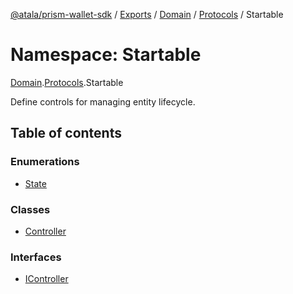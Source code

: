 [@atala/prism-wallet-sdk](../README.md) / [Exports](../modules.md) / [Domain](Domain.md) / [Protocols](Domain.Protocols.md) / Startable

# Namespace: Startable

[Domain](Domain.md).[Protocols](Domain.Protocols.md).Startable

Define controls for managing entity lifecycle.

## Table of contents

### Enumerations

- [State](../enums/Domain.Protocols.Startable.State.md)

### Classes

- [Controller](../classes/Domain.Protocols.Startable.Controller.md)

### Interfaces

- [IController](../interfaces/Domain.Protocols.Startable.IController.md)
